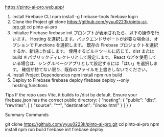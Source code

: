 https://pinto-ai-pro.web.app/ 

1. Install Firebase CLI
      npm install -g firebase-tools
      firebase login
2. Clone the Project
      git clone https://github.com/yyuu0223k/pinto-ai-pro.git
      cd pinto-ai-pro
3. Initialize Firebase
      firebase init
      プロンプトが表示されたら、以下の操作を行います。
      Hosting を選択します。バックエンドサポートが必要な場合は、オプションで Functions を選択します。
      既存の Firebase プロジェクトを選択するか、新規に作成します。
      使用するビルドツールに応じて、dist または build をパブリックディレクトリとして設定します。
      React などを使用している場合は、シングルページアプリとして設定するには「はい」を選択します。
      確信が持てない限り、既存のファイルを上書きしないでください。
4. Install Project Dependencies
      npm install
      npm run build
5. Deploy to Firebase
      firebase deploy
      firebase deploy --only hosting,functions

Tips
If the repo uses Vite, it builds to /dist by default.
Ensure your firebase.json has the correct public directory:
{
  "hosting": {
    "public": "dist",
    "rewrites": [
      { "source": "**", "destination": "/index.html" }
    ]
  }
}

Summary Commands

git clone https://github.com/yyuu0223k/pinto-ai-pro.git
cd pinto-ai-pro
npm install
npm run build
firebase init
firebase deploy





